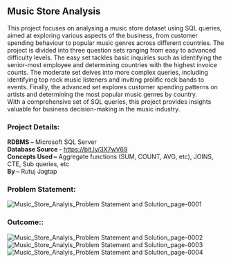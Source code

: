 ## Music Store Analysis

  This project focuses on analysing a music store dataset using SQL queries, aimed at exploring various aspects of the business, from customer spending behaviour to popular music genres across different countries. 
The project is divided into three question sets ranging from easy to advanced difficulty levels. The easy set tackles basic inquiries such as identifying the senior-most employee and determining countries with the highest invoice counts. The moderate set delves into more complex queries, including identifying top rock music listeners and inviting prolific rock bands to events. Finally, the advanced set explores customer spending patterns on artists and determining the most popular music genres by country.   
  With a comprehensive set of SQL queries, this project provides insights valuable for business decision-making in the music industry.  
  

### Project Details:  
**RDBMS –** Microsoft SQL Server  
**Database Source -** https://bit.ly/3X7wV69  
**Concepts Used –** Aggregate functions (SUM, COUNT, AVG, etc), JOINS, CTE, Sub queries, etc  
**By –** Rutuj Jagtap


### Problem Statement:
![Music_Store_Analyis_Problem Statement and Solution_page-0001](https://github.com/Rutujjagtap/Music_Store_Analysis_Using_SQL/assets/160335838/8bebe061-6e6c-4647-a391-87a7c0b9d545)

### Outcome::

![Music_Store_Analyis_Problem Statement and Solution_page-0002](https://github.com/Rutujjagtap/Music_Store_Analysis_Using_SQL/assets/160335838/bb1ba7f4-8667-45fd-9e75-f7dcb17d8839)
![Music_Store_Analyis_Problem Statement and Solution_page-0003](https://github.com/Rutujjagtap/Music_Store_Analysis_Using_SQL/assets/160335838/510feab7-5839-457a-9ad4-05be024c7dd4)
![Music_Store_Analyis_Problem Statement and Solution_page-0004](https://github.com/Rutujjagtap/Music_Store_Analysis_Using_SQL/assets/160335838/94594532-b5ef-44fc-a896-c69c55c28e78)
